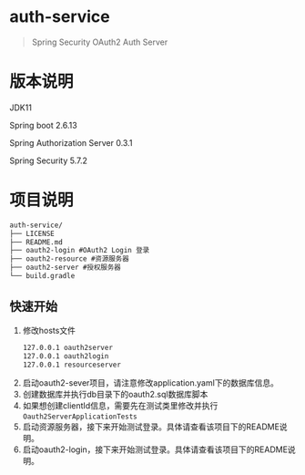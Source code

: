 # auth-service

> Spring Security OAuth2 Auth Server

# 版本说明

JDK11

Spring boot 2.6.13

Spring Authorization Server 0.3.1

Spring Security 5.7.2

# 项目说明

```tex
auth-service/
├── LICENSE
├── README.md
├── oauth2-login #OAuth2 Login 登录
├── oauth2-resource #资源服务器
├── oauth2-server #授权服务器
└── build.gradle
```

## 快速开始

1. 修改hosts文件<br>
    ```tex
    127.0.0.1 oauth2server
    127.0.0.1 oauth2login
    127.0.0.1 resourceserver
    ```
2. 启动oauth2-sever项目，请注意修改application.yaml下的数据库信息。
3. 创建数据库并执行db目录下的oauth2.sql数据库脚本
4. 如果想创建clientId信息，需要先在测试类里修改并执行`Oauth2ServerApplicationTests`
5. 启动资源服务器，接下来开始测试登录。具体请查看该项目下的README说明。
6. 启动oauth2-login，接下来开始测试登录。具体请查看该项目下的README说明。
